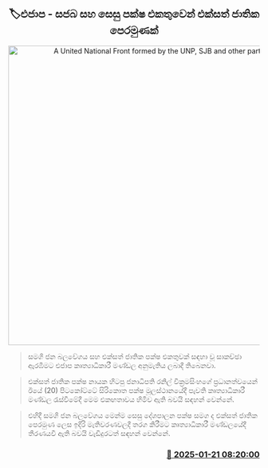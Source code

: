 <p align='center'><b><h2 align='center' title='A United National Front formed by the UNP, SJB and other parties'>🏷එජාප - සජබ සහ සෙසු පක්ෂ එකතුවෙන් එක්සත් ජාතික පෙරමුණක්</h2></b></p>
<p align='center'><img src='https://helakuru.sgp1.cdn.digitaloceanspaces.com/esana/images/lib/sjb-unp-archived.jpg' width='600' alt='A United National Front formed by the UNP, SJB and other parties'></p>

> සමගි ජන බලවේගය සහ එක්සත් ජාතික පක්ෂ එකතුවක් සඳහා වූ සාකච්ඡා ඇරඹීමට එජාප කෘත්‍යාධිකාරී මණ්ඩල අනුමැතිය ලබාදී තිබෙනවා.

> එක්සත් ජාතික පක්ෂ නායක හිටපු ජනාධිපති රනිල් වික්‍රමසිංහගේ ප්‍රධානත්වයෙන් ඊයේ (20) පිටකෝට්ටේ සිරිකොත පක්ෂ මූලස්ථානයේදී පැවති කෘත්‍යාධිකාරී මණ්ඩල රැස්වීමේදී මෙම එකඟතාව​ය හිමිව ඇති බවයි සඳහන් වෙන්නේ.

> එහිදී සමගි ජන බලවේගය මෙන්ම සෙසු දේශපාලන පක්ෂ සමග ද එක්සත් ජාතික පෙරමුණ ලෙස ඉදිරි මැතිවරණවලදී තරග කිරීමට කෘත්‍යාධිකාරී මණ්ඩලයේදී තීරණයවී ඇති බවයි වැඩිදුරටත් සඳහන් වෙන්නේ. 



<h3 align='right'><a href='https://www.helakuru.lk/esana/p/106744/'>📅 2025-01-21 08:20:00</a></h3>
